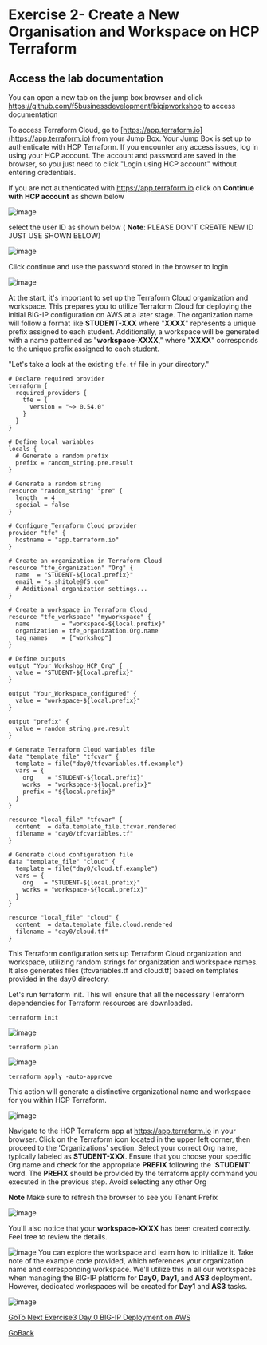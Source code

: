 Exercise 2- Create a New Organisation and Workspace on HCP Terraform
====================================================================

## Access the lab documentation 

You can open a new tab on the jump box browser and click https://github.com/f5businessdevelopment/bigipworkshop
to access documentation

To access Terraform Cloud, go to [https://app.terraform.io](https://app.terraform.io) from your Jump Box. Your Jump Box is set up to authenticate with HCP Terraform. If you encounter any access issues, log in using your HCP account. The account and password are saved in the browser, so you just need to click "Login using HCP account" without entering credentials.

If you are not authenticated with https://app.terraform.io click on __Continue with HCP account__ as shown below

![image](https://github.com/f5businessdevelopment/bigipworkshop/assets/13858248/52d96284-c5b3-44a4-8316-1dd881ced43f)

select the user ID as shown below ( __Note__: PLEASE DON'T CREATE NEW ID JUST USE SHOWN BELOW)

![image](https://github.com/f5businessdevelopment/bigipworkshop/assets/13858248/822545eb-b2ed-481a-81be-5e311244e34d)

Click continue and use the password stored in the browser to login

![image](https://github.com/f5businessdevelopment/bigipworkshop/assets/13858248/ca7a5c23-789c-432a-a83f-e610a883b804)


At the start, it's important to set up the Terraform Cloud organization and workspace. This prepares you to utilize Terraform Cloud for deploying the initial BIG-IP configuration on AWS at a later stage.
The organization name will follow a format like __STUDENT-XXX__  where "__XXXX__" represents a unique prefix assigned to each student.
Additionally, a workspace will be generated with a name patterned as "__workspace-XXXX__," where "__XXXX__" corresponds to the unique prefix assigned to each student.

"Let's take a look at the existing `tfe.tf` file in your directory."

```
# Declare required provider
terraform {
  required_providers {
    tfe = {
      version = "~> 0.54.0"
    }
  }
}

# Define local variables
locals {
  # Generate a random prefix
  prefix = random_string.pre.result
}

# Generate a random string
resource "random_string" "pre" {
  length  = 4
  special = false
}

# Configure Terraform Cloud provider
provider "tfe" {
  hostname = "app.terraform.io"
}

# Create an organization in Terraform Cloud
resource "tfe_organization" "Org" {
  name  = "STUDENT-${local.prefix}"
  email = "s.shitole@f5.com"
  # Additional organization settings...
}

# Create a workspace in Terraform Cloud
resource "tfe_workspace" "myworkspace" {
  name         = "workspace-${local.prefix}"
  organization = tfe_organization.Org.name
  tag_names    = ["workshop"]
}

# Define outputs
output "Your_Workshop_HCP_Org" {
  value = "STUDENT-${local.prefix}"
}

output "Your_Workspace_configured" {
  value = "workspace-${local.prefix}"
}

output "prefix" {
  value = random_string.pre.result
}

# Generate Terraform Cloud variables file
data "template_file" "tfcvar" {
  template = file("day0/tfcvariables.tf.example")
  vars = {
    org    = "STUDENT-${local.prefix}"
    works  = "workspace-${local.prefix}"
    prefix = "${local.prefix}"
  }
}

resource "local_file" "tfcvar" {
  content  = data.template_file.tfcvar.rendered
  filename = "day0/tfcvariables.tf"
}

# Generate cloud configuration file
data "template_file" "cloud" {
  template = file("day0/cloud.tf.example")
  vars = {
    org   = "STUDENT-${local.prefix}"
    works = "workspace-${local.prefix}"
  }
}

resource "local_file" "cloud" {
  content  = data.template_file.cloud.rendered
  filename = "day0/cloud.tf"
}

```

This Terraform configuration sets up Terraform Cloud organization and workspace, utilizing random strings for organization and workspace names. It also generates files (tfcvariables.tf and cloud.tf) based on templates provided in the day0 directory.


Let's run terraform init. This will ensure that all the necessary Terraform dependencies for Terraform resources are downloaded.

```
terraform init
```

![image](https://github.com/f5businessdevelopment/bigipworkshop/assets/13858248/16827506-d0cf-4359-8b6b-904ce12b2559)

```
terraform plan
```

![image](https://github.com/f5businessdevelopment/bigipworkshop/assets/13858248/f286b7e4-f525-4716-a10d-9d6143f47660)

```
terraform apply -auto-approve
```
This action will generate a distinctive organizational name and workspace for you within HCP Terraform.


![image](https://github.com/f5businessdevelopment/bigipworkshop/assets/13858248/67329155-2d4c-448e-94b4-f079f04f6212)


Navigate to the HCP Terraform app at https://app.terraform.io in your browser. Click on the Terraform icon located in the upper left corner, then proceed to the 'Organizations' section. Select your correct Org name, typically labeled as __STUDENT-XXX__. Ensure that you choose your specific Org name and check for the appropriate __PREFIX__ following the '__STUDENT__' word. The __PREFIX__ should be provided by the terraform apply command you executed in the previous step. Avoid selecting any other Org

__Note__ Make sure to refresh the browser to see you Tenant Prefix

![image](https://github.com/f5businessdevelopment/bigipworkshop/assets/13858248/1ab39f9e-dfc7-402f-a244-220c728cea75)

You'll also notice that your __workspace-XXXX__ has been created correctly. Feel free to review the details.


![image](https://github.com/f5businessdevelopment/bigipworkshop/assets/13858248/a6758fec-8d4a-48c0-8279-2dc1a4ce83a0)
You can explore the workspace and learn how to initialize it. Take note of the example code provided, which references your organization name and corresponding workspace. We'll utilize this in all our workspaces when managing the BIG-IP platform for __Day0__, __Day1__, and __AS3__ deployment. However, dedicated workspaces will be created for __Day1__ and __AS3__ tasks.


![image](https://github.com/f5businessdevelopment/bigipworkshop/assets/13858248/fb44b33a-959e-4e0b-a9e0-6085c6721df3)


[GoTo Next Exercise3 Day 0 BIG-IP Deployment on AWS](ex3.md)

[GoBack](ex1.md)
